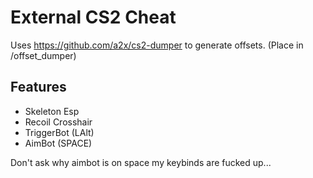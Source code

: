 # External CS2 Cheat
Uses https://github.com/a2x/cs2-dumper to generate offsets.
(Place in /offset_dumper)

## Features
- Skeleton Esp
- Recoil Crosshair
- TriggerBot (LAlt)
- AimBot (SPACE)

Don't ask why aimbot is on space my keybinds are fucked up...
